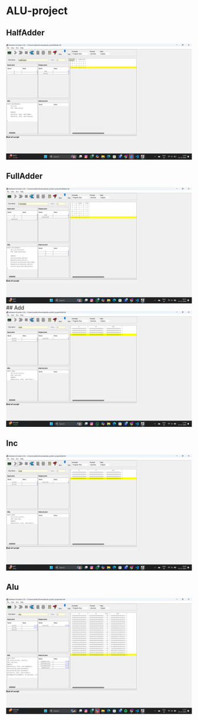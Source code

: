 # ALU-project

## HalfAdder

<img src="./Screenshot 2024-11-21 134344.png" />

##  FullAdder

<img src="./Screenshot 2024-11-21 181745.png" />
## Add

<img src="./Screenshot 2024-11-21 175933.png" />

## Inc

<img src="./Screenshot 2024-11-21 182010.png" />

## Alu

<img src="./Screenshot 2024-11-22 170742.png" />